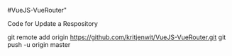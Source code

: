 #VueJS-VueRouter"

Code for Update a Respository

git remote add origin https://github.com/kritjenwit/VueJS-VueRouter.git
git push -u origin master


